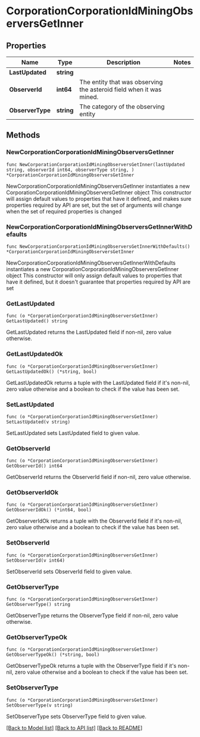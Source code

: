 # CorporationCorporationIdMiningObserversGetInner

## Properties

Name | Type | Description | Notes
------------ | ------------- | ------------- | -------------
**LastUpdated** | **string** |  | 
**ObserverId** | **int64** | The entity that was observing the asteroid field when it was mined.  | 
**ObserverType** | **string** | The category of the observing entity | 

## Methods

### NewCorporationCorporationIdMiningObserversGetInner

`func NewCorporationCorporationIdMiningObserversGetInner(lastUpdated string, observerId int64, observerType string, ) *CorporationCorporationIdMiningObserversGetInner`

NewCorporationCorporationIdMiningObserversGetInner instantiates a new CorporationCorporationIdMiningObserversGetInner object
This constructor will assign default values to properties that have it defined,
and makes sure properties required by API are set, but the set of arguments
will change when the set of required properties is changed

### NewCorporationCorporationIdMiningObserversGetInnerWithDefaults

`func NewCorporationCorporationIdMiningObserversGetInnerWithDefaults() *CorporationCorporationIdMiningObserversGetInner`

NewCorporationCorporationIdMiningObserversGetInnerWithDefaults instantiates a new CorporationCorporationIdMiningObserversGetInner object
This constructor will only assign default values to properties that have it defined,
but it doesn't guarantee that properties required by API are set

### GetLastUpdated

`func (o *CorporationCorporationIdMiningObserversGetInner) GetLastUpdated() string`

GetLastUpdated returns the LastUpdated field if non-nil, zero value otherwise.

### GetLastUpdatedOk

`func (o *CorporationCorporationIdMiningObserversGetInner) GetLastUpdatedOk() (*string, bool)`

GetLastUpdatedOk returns a tuple with the LastUpdated field if it's non-nil, zero value otherwise
and a boolean to check if the value has been set.

### SetLastUpdated

`func (o *CorporationCorporationIdMiningObserversGetInner) SetLastUpdated(v string)`

SetLastUpdated sets LastUpdated field to given value.


### GetObserverId

`func (o *CorporationCorporationIdMiningObserversGetInner) GetObserverId() int64`

GetObserverId returns the ObserverId field if non-nil, zero value otherwise.

### GetObserverIdOk

`func (o *CorporationCorporationIdMiningObserversGetInner) GetObserverIdOk() (*int64, bool)`

GetObserverIdOk returns a tuple with the ObserverId field if it's non-nil, zero value otherwise
and a boolean to check if the value has been set.

### SetObserverId

`func (o *CorporationCorporationIdMiningObserversGetInner) SetObserverId(v int64)`

SetObserverId sets ObserverId field to given value.


### GetObserverType

`func (o *CorporationCorporationIdMiningObserversGetInner) GetObserverType() string`

GetObserverType returns the ObserverType field if non-nil, zero value otherwise.

### GetObserverTypeOk

`func (o *CorporationCorporationIdMiningObserversGetInner) GetObserverTypeOk() (*string, bool)`

GetObserverTypeOk returns a tuple with the ObserverType field if it's non-nil, zero value otherwise
and a boolean to check if the value has been set.

### SetObserverType

`func (o *CorporationCorporationIdMiningObserversGetInner) SetObserverType(v string)`

SetObserverType sets ObserverType field to given value.



[[Back to Model list]](../README.md#documentation-for-models) [[Back to API list]](../README.md#documentation-for-api-endpoints) [[Back to README]](../README.md)


